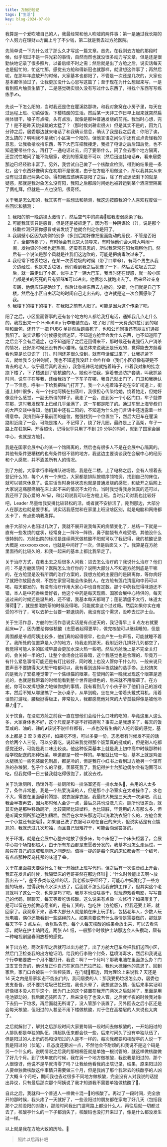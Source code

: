 ```yaml
---
title: 方舱历险记
tags: ["生活"]
key: blog-2024-07-08
---
```


我算是一个爱吹嘘自己的人，我最经常和他人吹嘘的两件事：第一是通过我长期的个人努力在理财💵方面上亏了不少钱，第二就是我去过方舱医院。

先简单说一下为什么过了那么久才写这一篇文章。首先，在我刚去方舱的那段时候，似乎阳过不是一件光彩的事情，自然而然也就没很多动力写文章，但是还是很勤快地记录了很多照片，以备后续不时之需；然后就是出了方舱之后，说实话每天也是挺忙的，忙这忙那，感觉去方舱和得新冠也就那样，就没想这件事了；再然后呢，在那年年底放开的时候，大家基本也都阳了，不管是一次还是几次的，大家也基本都体验过了，让我更加没什么心思写这篇了；至于现在为什么想起来写，一是看到照片触景生情了，二是感觉确实很久没有写过什么东西了，得找个东西写写练练手✍️。

先谈一下怎么阳的，当时我还是住在瞿溪路那块，和我对象窝在小房子里，每天在过远程上班、切菜做饭、下楼核酸的生活。然后某一天非工作日早上起来就突然扁桃体很干，嗓子有点哑，头有点涨，就像是那种普通发烧的前兆。我当时心想，完了！是不是昨天跳操跳的太猛了？（那时候刘耕宏很火）但是其实不是的，因为几分钟之后，居委那边就来电话了和我确认信息，确认了我是我之后说：你阳了诶，怎么搞的？明明我不是我们小区第一个阳的，但他言语之间似乎还有点点责怪我的意思，让我收拾收拾东西，等下大巴车把我接走，我挂了电话之后后知后觉，也不知道要带些什么，再打了一通电话过去，问了要带什么，问了会去哪个地方隔离，还尝试性地问了能不能居家，收到的答案是不可以（然后迅速挂电话☎️，看来居委那边已经经验丰富了。另外，我尝试自己做了一个核酸盒检测，得到的结果是一条杠，这个东西好像确实在初期不是很准，由于在方舱不用做这个，所以我其实从来没有见过自己两条杠😅。得知我应该确实是阳了之后，除了有点迷茫剩下的就是疑惑，那就是我对象怎么没有阳，我阳之后那段时间她也被转运到某个酒店里隔离了俩礼拜，但就是一点也没阳，很奇怪。

关于我是怎么阳的，我其实有一些想法和猜测，我这边按照我的个人喜欢程度做一些回忆和猜测：

1. 我阳的前一晚跳操太激情了，然后空气中的病毒🦠趁我虚弱感染了我。
2. 可能我其实只是感冒，但是还是被抓走了。因为有一种阴谋论（?），说是那个核酸检测只要你感冒或者发烧了他就会判定你是阳了。
3. 我隔壁小区因为病例特别多（多到后期好像把里面能动的居民，不管是否阳了，全都转移了），有时候会有北京大领导来，有时候他们会大喊大叫闹一闹，发物资的时候也挺热闹，还蛮有意思的，所以我常常在阳台观察他们。然后有一个说法是那个风就是往我们这边吹的，可能是把病毒吹过来了。
4. 我经常下楼丢垃圾，在某一次丢垃圾的时候（带了口罩😷），有两个男生从我旁边经过，也是来丢垃圾，他们看到我之后犹豫了一下，然后丢垃圾丢完之后，就一路走出了小区，似乎上了一辆大巴车，我当时还在疑惑，就一般小区门都是关的死死的只有猫咪🐈可以进出，他俩怎么就跑出去了。后来经过亲身实践，他俩应该是确诊了，然后让收拾东西去方舱的。没错，他们就是自己下楼，然后在小区自由活动的时间自己走出去的。也许就是这一次会面感染了我。
5. 我楼下的楼下的楼下，在我阳之前有人阳了。可能是因为这个传染了吧。

阳了之后，小区里面管事的还有各个地方的人都给我打电话，通知我几点走什么的，我找出来一个 HelloKitty 行李箱装东西，吃了阳了前一天费劲扒拉订到的咖啡和面包，还开了一把 PUBG 单排然后跑毒死了，也和公司同事还有朋友们通报我阳了。说实话那个时候感觉很迷茫，不知道方舱里会发什么东西，也不知道阳了之后会不会有后遗症，也不知道阳了之后还回得来不，那时候还有说强行入户消杀的情况，还好那时候还没有养小猫咪。但总体来说我还是乐观的，觉得能去方舱看看也算是长见识了（?）。时间还差很久没到，就有电话催过来了，让我抓紧下去，就给我 5 分钟时间，我也不知道我没赶上会咋样😅（我们小区好像有硬是不肯去的老人，似乎最后真的没去），我急吼辣吼地就拖着箱子，带着我对象的挂念跑下楼了，下了楼遇到了管核酸的人，她也不怕我，穿着普通防护套装，叫我抓紧时间，说车子在等我，还给我指了一下车子在哪，我自己就出门了，门卫和我确认了一下信息，呼啦一下给我把铁门打开了。我一个人拖着箱子走在空旷街道上，街道上树叶很多，有一个扫地阿姨在扫落叶，我很担心传染给她，绕着她走，但她好像没什么感觉，一副无所谓的样子。我走了一会，走到另一个小区门口，车子就停在那，这时我发现车上已经几乎坐满了，这一车都是阳了的。通过车里上海爷叔们的大声交谈中得知，他们其中还有二阳的，不知道为什么他们言语中还透露着一丝得意😎。我挤到车子最前面的座位，勉强找到一个位置坐下，然后大巴车在瞿溪路附近绕了一会，可能是接人，不记得了，绕了好几圈，最终是上了高架，车子一路上在狂飙🚍，开得超快，记得似乎只用了不到 20 分钟的时间，就到了国家会展中心，也就是方舱🏥。

我是在国家会展中心的某一个馆隔离的，然后也有很多人不是在会展中心隔离的。其他有条件更糟糕的也有条件很不错的地方，我这边主要谈谈我在会展中心的经历和个人感觉，并不涵盖所有人的情况。

到了方舱，大家拿行李箱排队进场馆，我是在二楼。上了电梯之后，会有人领着去登记什么的，每个人有一个床位，大家都是排队按顺序领物资，找到自己的床位，就可以铺床休息了。说实话当时身体状态也就是普通发烧的感觉，和放开之后网上大家说这痛那痛躺在床上起不来的情况不太符合。当时我觉得我身体真的还可以，我还带了我心爱的 Air💻，和公司说我可以在方舱上班。当时公司对我也比较好吧，Leader 尽量给我安排比较轻松的活，或者就不安排活了，刚到那边，大部分人在那边也就是耍手机，说实话我感觉和在家里上班没啥区别，就是电脑和网络都太卡了，有点影响我发挥。

由于大部分人也阳过几次了，我就不展开说我每天的病情变化了，总结一下就是一直有一些发烧的症状，经常身上一阵冷一阵热，鼻子脑袋有点难受吧，其他没什么很特别的。方舱出院的标准是连续两天做核酸不阳就可以了我记得，我的核酸记录大概是 xxxxxoxxxxoo，也就是中间好了一次，但是后面又 x 了。我算是在方舱里面待的比较久的，和我一起来的基本上都比我早走了。

关于治疗方式，在我出去之后很多人问我：进去怎么治疗的？我说什么治疗？他们问：不是方舱医院吗？医院怎么治疗你的？说明大部分人不知道方舱到底是干嘛的，在方舱里是没有所谓的治疗方案的，我想方舱的主要目的是隔离你，等你病好了就把你放回去呗，不然在家里可能会传染别人。在方舱有莲花清瘟和中药可以喝，每天都发的，有没有治疗作用大家心中也自有定数。那个中药我觉得味道还不错，本人是中药香味爱好者，他这个中药是每天现熬、国家会展中心特供的，每天送过来的时候还是温热的，还不错，我基本每天都喝了；莲花清瘟不太行，味道太薄荷🌱了，就是想喝奶茶的时候没得喝，只能就拿这个过过瘾。然后如果你实在难受的不行了，可以去护士台要一颗退烧药，我没有这个需求，没咋去过护士台。

关于生活作息，方舱的生活作息说实话是有点逆天的，我记得早上 6 点左右就要起床🛏️了，因为要给你做核酸（志愿者起得更早），做完核酸可以继续睡的，但是周围都是爷叔阿姨比较多，他们真的起得很早，也会产生一些声音，可能就睡不着了。我所处的位置算是人少的地方，待我走的那天，我附近好几排好几列都空了，我觉得可能人多的区域早晨会更加水深火热一些吧。然后方舱晚上是不完全关灯的，会关掉一半的灯，让整个会场会比较昏暗，这个我感觉也是合理的，毕竟万一有什么紧急事情可能还是有灯比较好，同时晚上也没人管你干什么的，一般来说只要声音不要搞得太大想干啥都可以，我有看到选择半夜跳操的选手😨。比较搞笑的是我为了安稳睡觉带了一个焦绿猫的眼罩，在使用的第一晚我发现这个眼罩是透光的，也就是我带着的时候能看到整个世界是绿色的，后来就不用眼罩了。在方舱，你可以发挥想象力地做你想的事情，我有看到几个小伙子带了他们自己的游戏本，然后不知从哪里搞了一张小桌子，从早到晚，坐在床上带着头戴式耳机，用着话筒打游戏，腰板挺得板正，非常投入，我都感觉他对床的大爷孤独得像是被他冷暴力🥶了。

关于饮食，在没进方舱之前我一直在想他们会给什么口味的吃的，毕竟这里人这么多，大家身体也不好，这个尺度是不是不好把握呢？事实上是我想多了，每天的饭菜咸的、油的、辣的🌶️该说不说样样都有，一点也没有生病的人吃的饭的感觉，基本上都是 2 荤 3 素这样，如果吃不饱，可以多要一份，志愿者有时候发不完的话会给两个人三份，可以分着吃。说起来我觉得那个饭菜真的挺咸的，但是别人吃都感觉还好，可能是我口味比较淡。他这种饭菜基本上就是我上初中高中时候那种转给学校配送的那种饭菜，味道都是一模一样的。早餐就比较一般，基本上就是鸡蛋火腿肠加一些包装面包制品，都是冷的，但是我在小红书上看到过方舱另一个馆有热的杂粮粥，包子什么的早餐，羡慕死我了。我记得护士台那边偶尔会有泡面可以吃，但我觉得一日三餐我就吃得很饱了，就没去过。

关于洗漱厕所，场馆外有一排厕所和一排浴室还有一排水龙头🚰，共用的人太多了，条件非常差。我是一个热爱洗澡的人，但是那个小浴室实在太难操作了，水也不大，需要在里面辗转腾挪、脱衣服穿衣服，我最终大概是三天洗一次澡吧，而且我会半夜再去，因为那时候人会少一点，最后总共也没洗几次。厕所也很差劲，就其实他是那种移动厕所，比较简陋比较塑料，也比较脏，毕竟用的人有那么多，但是听闻女厕所那边更加糟糕。然后在水龙头那边可以洗漱洗衣服什么的，方舱会发一个小盆还有肥皂🧼。如果自己洗了衣服可以晾在自己的床头，但说实话是有点尴尬的，我就洗过几次短袖，而且自己很难拧干，可能会滴滴答答的。

关于环境，就是在会展中心整齐地放了很多床，每个床配了一个床头柜罢了。会展中心每个场馆都超大，由于所有东西都是志愿者分发的，我基本没怎么走远过，一般只在自己的区域和厕所之间走动。值得一提的是每个床的床位都会有一个编号，有点点那种反乌托邦的味道了😂。

关于在里面每天要做什么？我一开始还上班写代码，但之后有一次语音线上开会，我正在发言的时候，我隔壁床的老哥突然在那边怪叫🦖：“什么时候能出去啊～放我出去～”，差不多类似这样的话，我老板似乎吓坏了，可能心中妖魔化了一些方舱的场景，觉得我有点水深火热了，后面就不怎么给我安排工作了，但其实这个老哥就叫了这么一次，也算是巧了吧。我基本也没啥事干，就玩游戏看电影，写写自己的代码，聊聊天，每天等着吃饭核酸。这么说来有点像一次修行？如果康复了，是可以留在方舱做志愿者的，是有工资的，包吃住（方舱版），但我还要上班，就回家了。我观察下来，基本大部分人就是躺在床上玩手机，包括老年人，少数人玩玩电脑，偶尔还能看到一些跳绳的人。如果真要说有什么事情是需要做的，那就是每天下午 3 点左右，会张贴告示，每个人每天核酸的结果会放出来，可以去看告示，就贴在护士站附近，两张 A4 纸，一般那个时候护士站那边会人头攒动，颇有一种电视剧里春闱放榜的感觉。

关于出方舱，两次非阳之后就可以出方舱了，出了方舱大巴车会把我们送回小区，然后门卫检查我的出方舱证明，给我的行李贴个封条，猛喷消毒水，然后和我说这个行李箱要放一个月不能打开，我说：啊？一个月吗？那我电脑在里面怎么办？门卫支支吾吾的，他说反正你自己在家自己巴拉巴拉，我也大概懂他的意思了。回到家后，家门口会被装一个监控装置，在门缝🚪那边，因为理论上来说我 7 天还是 14 天之内是居家状态不能出门的，我问居委的人：那我要扔垃圾怎么办，居委也支支吾吾，说不要扔垃圾巴拉巴拉，我也头晕了，我想这怎么搞，但后来事实证明好像根本没人在乎这个，因为门上的这个装置在我开门两次之后就掉了，里面是用电池驱动的，我后面还装回去了，后来没电了也没人管。之后就半夜的时候我对象下去扔一下垃圾，再后面就无所谓了，没人管那个装置了。另外回去之后小区还是会每天核酸，但阳过的人甚至不用下楼做核酸，对于住在高楼层的人来说也太爽了。

之后就解封了，解封之后那段时间大家要每隔一段时间去做核酸的，一开始阳过的人排队都是单独的队伍，排起队伍来都会快一些，后来时间久了没有单独队伍了，但是阳过的人出示的码和没阳过的人是不一样的，每次我都要和核酸亭的人说一下我是阳过的（伏笔），且态度还要凶一点，不然他会不耐烦的和我说不是这个码是另一个什么的。说明情况之后我的那根棉签就是单独一根试管的，就这样做核酸做了好几个月。到了快年底的时候，我在另一个地方做核酸，我说我是阳过的，那个人很惊讶，他说不是早就清零了吗？让我给他看我的出院记录，结果，原来阳过的人要单独做核酸这件事情只需要做三个月，但是我凶了那个我常去的核酸亭的人凶了大概 6 个月吧，期间我也去过很多不同地方做核酸，完全没有人对我说的话提出异议，只有最后那次那个阿姨说了我才知道我不需要单独做核酸了🤣。

自此之后，我就和一个普通人一样做十混一🧪的核酸了。再过了一段时间，完全放开的那时候，我头疼了一天就好了，一些没阳过的朋友都在家嗷了好几天（包括我那个之前没阳的对象），那段时间我出门遛弯路上都没什么人。再往后就一切都过去了，核酸亭什么的一下子都消失了，核酸码也没打开来过了，像是什么都没发生过一样。

以上就是我在方舱大致的历险。🥷

> 照片以后再补吧

